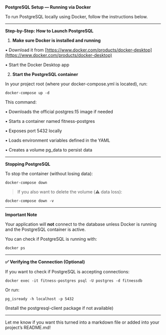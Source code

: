 **PostgreSQL Setup — Running via Docker**

  

To run PostgreSQL locally using Docker, follow the instructions below.

---

**Step-by-Step: How to Launch PostgreSQL**

1. **Make sure Docker is installed and running**

• Download it from [https://www.docker.com/products/docker-desktop](https://www.docker.com/products/docker-desktop)

• Start the Docker Desktop app

2. **Start the PostgreSQL container**

In your project root (where your docker-compose.yml is located), run:

```
docker-compose up -d
```

This command:

• Downloads the official postgres:15 image if needed

• Starts a container named fitness-postgres

• Exposes port 5432 locally

• Loads environment variables defined in the YAML

• Creates a volume pg_data to persist data

---

**Stopping PostgreSQL**

  

To stop the container (without losing data):

```
docker-compose down
```

> If you also want to delete the volume (⚠️ data loss):

```
docker-compose down -v
```

  

---

**Important Note**

  

Your application will **not** connect to the database unless Docker is running and the PostgreSQL container is active.

  

You can check if PostgreSQL is running with:

```
docker ps
```

  

---

**✅ Verifying the Connection (Optional)**

  

If you want to check if PostgreSQL is accepting connections:

```
docker exec -it fitness-postgres psql -U postgres -d fitnessdb
```

Or run:

```
pg_isready -h localhost -p 5432
```

(Install the postgresql-client package if not available)

---

Let me know if you want this turned into a markdown file or added into your project’s README.md!